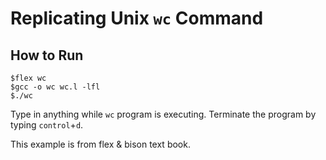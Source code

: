 # Replicating Unix `wc` Command

## How to Run
```
$flex wc
$gcc -o wc wc.l -lfl
$./wc
```

Type in anything while `wc` program is executing.
Terminate the program by typing `control`+`d`.

This example is from flex & bison text book.
